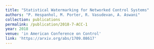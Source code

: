 ```yaml
---
title: "Statistical Watermarking for Networked Control Systems"
authors: "P. Hespanhol, M. Porter, R. Vasudevan, A. Aswani"
collection: publications
permalink: /publication/2018-7-ACC-1
year: 2018
venue: 'in American Conference on Control'
link: 'https://arxiv.org/abs/1709.08617'
---
```

